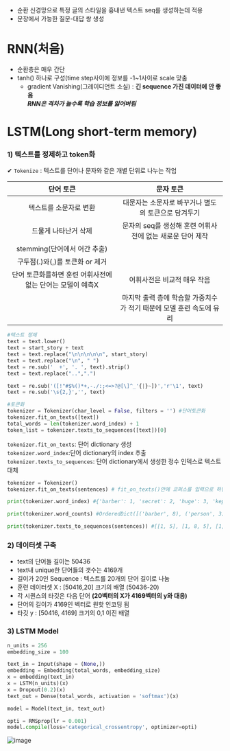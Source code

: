 - 순환 신경망으로 특정 글의 스타일을 흉내낸 텍스트 seq를 생성하는데 적용
- 문장에서 가능한 질문-대답 쌍 생성

# RNN(처음)
- 순환층은 매우 간단
- tanh() 하나로 구성(time step사이에 정보를 -1~1사이로 scale 맞춤
  - gradient Vanishing(그레이디언트 소실) : **긴 sequence 가진 데이터에 안 좋음**  
***RNN은 격차가 늘수록 학습 정보를 잃어버림***

# LSTM(Long short-term memory)
### 1) 텍스트를 정제하고 token화
✔ ```Tokenize``` : 텍스트를 단어나 문자와 같은 개별 단위로 나누는 작업  

|단어 토큰|문자 토큰|
|:-------------:|:---------:|
|텍스트를 소문자로 변환|대문자는 소문자로 바꾸거나 별도의 토큰으로 담겨두기|
|드물게 나타난거 삭제|문자의 seq를 생성해 훈련 어휘사전에 없는 새로운 단어 제작|
|stemming(단어에서 어간 추출)||
|구두점(.)와(,)를 토큰화 or 제거||
|단어 토큰화를하면 훈련 어휘사전에 없는 단어는 모델이 예측X|어휘사전은 비교적 매우 작음|
||마지막 출력 층에 학습할 가중치수가 적기 때문에 모델 훈련 속도에 유리

```python
#텍스트 정제
text = text.lower()
text = start_story + text
text = text.replace("\n\n\n\n\n", start_story)
text = text.replace("\n", " ")
text = re.sub('  +', '. ', text).strip()
text = text.replace("..",".")

text = re.sub('([!"#$%()*+,-./:;<=>?@[\]^_'{|}~])','r'\1', text)
text = re.sub('\s{2,}','', text)
```
```python
#토큰화
tokenizer = Tokenizer(char_level = False, filters = '') #단어토큰화
tokenizer.fit_on_texts([text])
total_words = len(tokenizer.word_index) + 1
token_list = tokenizer.texts_to_sequences([text])[0]
```

```tokenizer.fit_on_texts```: 단어 dictionary 생성  
```tokenizer.word_index```:단어 dictionary의 index 추출  
```tokenizer.texts_to_sequences```: 단어 dictionary에서 생성한 정수 인덱스로 텍스트 대체  

```python
tokenizer = Tokenizer()
tokenizer.fit_on_texts(sentences) # fit_on_texts()안에 코퍼스를 입력으로 하면 빈도수를 기준으로 단어 집합을 생성한다.

print(tokenizer.word_index) #{'barber': 1, 'secret': 2, 'huge': 3, 'kept': 4, 'person': 5, 'word': 6, 'keeping': 7, 'good': 8, 'knew': 9, 'driving': 10, 'crazy': 11, 'went': 12, 'mountain': 13}

print(tokenizer.word_counts) #OrderedDict([('barber', 8), ('person', 3), ('good', 1), ('huge', 5), ('knew', 1), ('secret', 6), ('kept', 4), ('word', 2), ('keeping', 2), ('driving', 1), ('crazy', 1), ('went', 1), ('mountain', 1)])

print(tokenizer.texts_to_sequences(sentences)) #[[1, 5], [1, 8, 5], [1, 3, 5], [9, 2], [2, 4, 3, 2], [3, 2], [1, 4, 6], [1, 4, 6], [1, 4, 2], [7, 7, 3, 2, 10, 1, 11], [1, 12, 3, 13]]
```


### 2) 데이터셋 구축
- text의 단어들 길이는 50436
- text내 unique한 단어들의 갯수는 4169개  
- 길이가 20인 Sequence : 텍스트를 20개의 단어 길이로 나눔
- 훈련 데이터셋 X : [50416,20] 크기의 배열 (50436-20)
- 각 시퀀스의 타깃은 다음 단어 **(20벡터의 X가 4169벡터의 y와 대응)**
- 단어의 길이가 4169인 벡터로 원핫 인코딩 됨
- 타깃 y : [50416, 4169] 크기의 0,1 이진 배열

### 3) LSTM Model

```python
n_units = 256
embedding_size = 100

text_in = Input(shape = (None,))
embedding = Embedding(total_words, embedding_size)
x = embedding(text_in)
x = LSTM(n_units)(x)
x = Dropout(0.2)(x)
text_out = Dense(total_words, activation = 'softmax')(x)

model = Model(text_in, text_out)

opti = RMSprop(lr = 0.001)
model.compile(loss='categorical_crossentropy', optimizer=opti)
```

![image](https://user-images.githubusercontent.com/72767245/103923534-9002b300-5158-11eb-8dc0-e6814745c9ea.png)

